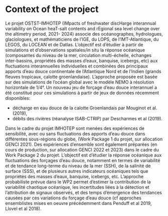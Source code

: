 # Context of the project

Le projet OSTST-IMHOTEP (IMpacts of freshwater discHarge interannual variability on Ocean heaT-salt contents and rEgional sea level change over the altimetry period, 2021- 2024) associe des océanographes, hydrologues, glaciologues, et mathématiciens de l’IGE, du LOPS, de l’IMT-Atlantique, du LEGOS, du LOCEAN et de Datlas.  L’objectif est d’étudier à partir de simulations et d’observations spatiales/in situ la réponse océanique (composantes du niveau de la mer, circulation multi-échelle, échanges inter-bassins, propriétés des masses d’eaux, banquise, icebergs, etc) aux fluctuations interannuelles individuelles et combinées des principaux apports d’eau douce continentale de l’Atlantique Nord et de l’Indien (grands fleuves tropicaux, calotte groenlandaise). 
L’approche proposée est basée sur des simulations de l’océan global avec le modèle NEMO à résolution horizontale de 1/4°. Un nouveau jeu de forçage d’eau douce interannuel a été constitué pour ces simulations à partir de jeux de données récemment disponibles:
- décharge en eau douce de la calotte Groenlandais  par Mouginot et al. (2019),
- débits des rivières (réanalyse ISAB-CTRIP) par Descharmes et al (2019).

Dans le cadre du projet IMHOTEP sont menées des expériences de sensibilité, avec ou sans fluctuations des apports d’eau douce dans différentes sous-régions du globe, (Work Package 1 du projet, sur allocation GENCI 2021). Des expériences d’ensemble sont également préparées (en cours de production, sur allocation GENCI 2022 et 2023)  dans le cadre du Work Package 2 du projet. L’objectif est d’étudier la réponse océanique aux fluctuations des forçages d’eau douce, notamment en termes de variabilité et de tendance long-terme du niveau de la mer (SSH), de la salinité de surface (SSS), et de plusieurs autres indicateurs océaniques tels que propriétés des masses d’eaux, banquise, icebergs, etc. L’approche probabiliste prévue dans le WP2 permet d’estimer la contribution de la variabilité chaotique océanique, les incertitudes liées à la détection et l’attribution de signaux observés, et des temps d’émergence des tendances causées par ces variations du forçage d’eau douce (cf approches ensemblistes mises en oeuvre précédemment dans Penduff et al 2019, Llovel et al 2018).

